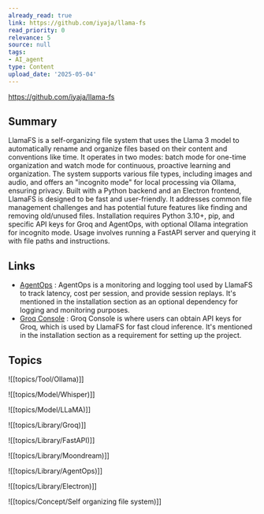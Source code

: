 ```yaml
---
already_read: true
link: https://github.com/iyaja/llama-fs
read_priority: 0
relevance: 5
source: null
tags:
- AI_agent
type: Content
upload_date: '2025-05-04'
---
```


https://github.com/iyaja/llama-fs
## Summary

LlamaFS is a self-organizing file system that uses the Llama 3 model to automatically rename and organize files based on their content and conventions like time. It operates in two modes: batch mode for one-time organization and watch mode for continuous, proactive learning and organization. The system supports various file types, including images and audio, and offers an "incognito mode" for local processing via Ollama, ensuring privacy. Built with a Python backend and an Electron frontend, LlamaFS is designed to be fast and user-friendly. It addresses common file management challenges and has potential future features like finding and removing old/unused files. Installation requires Python 3.10+, pip, and specific API keys for Groq and AgentOps, with optional Ollama integration for incognito mode. Usage involves running a FastAPI server and querying it with file paths and instructions.
## Links

- [AgentOps](https://agentops.ai/?utm_source=llama-fs) : AgentOps is a monitoring and logging tool used by LlamaFS to track latency, cost per session, and provide session replays. It's mentioned in the installation section as an optional dependency for logging and monitoring purposes.
- [Groq Console](https://console.groq.com/keys) : Groq Console is where users can obtain API keys for Groq, which is used by LlamaFS for fast cloud inference. It's mentioned in the installation section as a requirement for setting up the project.

## Topics

![[topics/Tool/Ollama)]]

![[topics/Model/Whisper)]]

![[topics/Model/LLaMA)]]

![[topics/Library/Groq)]]

![[topics/Library/FastAPI)]]

![[topics/Library/Moondream)]]

![[topics/Library/AgentOps)]]

![[topics/Library/Electron)]]

![[topics/Concept/Self organizing file system)]]